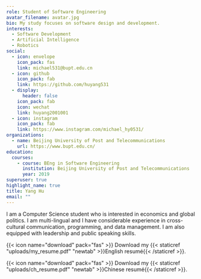 ```yaml
---
role: Student of Software Engineering
avatar_filename: avatar.jpg
bio: My study focuses on software design and development.
interests:
  - Software Development
  - Artificial Intelligence
  - Robotics
social:
  - icon: envelope
    icon_pack: fas
    link: michael531@bupt.edu.cn
  - icon: github
    icon_pack: fab
    link: https://github.com/huyang531
  - display:
      header: false
    icon_pack: fab
    icon: wechat
    link: huyang2001001
  - icon: instagram
    icon_pack: fab
    link: https://www.instagram.com/michael_hy0531/
organizations:
  - name: Beijing University of Post and Telecommunications
    url: https://www.bupt.edu.cn/
education:
  courses:
    - course: BEng in Software Engineering
      institution: Beijing University of Post and Telecommunications
      year: 2019
superuser: true
highlight_name: true
title: Yang Hu
email: ""
---
```

I am a Computer Science student who is interested in economics and global politics. I am multi-lingual and I have considerable experience in cross-cultural communication, programming, and data management. I am also equipped with leadership and public speaking skills.

{{< icon name="download" pack="fas" >}} Download my {{< staticref "uploads/my_resume.pdf" "newtab" >}}English resumé{{< /staticref >}}.

{{< icon name="download" pack="fas" >}} Download my {{< staticref "uploads/ch_resume.pdf" "newtab" >}}Chinese resumé{{< /staticref >}}.